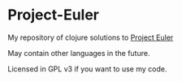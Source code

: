 # Project-Euler

My repository of clojure solutions to [Project Euler](https://projecteuler.net)

May contain other languages in the future.

Licensed in GPL v3 if you want to use my code.


